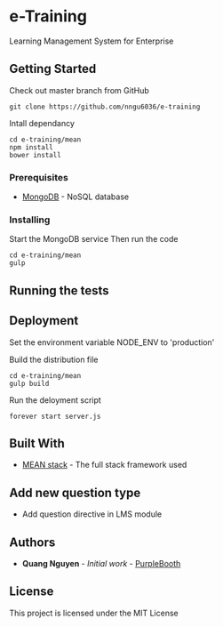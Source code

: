 # e-Training

Learning Management System for Enterprise

## Getting Started

Check out master branch from GitHub
```
git clone https://github.com/nngu6036/e-training
```
Intall dependancy
```
cd e-training/mean
npm install
bower install
```

### Prerequisites

* [MongoDB](https://mongodb.com/) - NoSQL database

### Installing

Start the MongoDB service
Then run the code
```
cd e-training/mean
gulp
```
## Running the tests




## Deployment

Set the environment variable NODE_ENV to 'production'

Build the distribution file
```
cd e-training/mean
gulp build
```
Run the deloyment script
```
forever start server.js
```

## Built With

* [MEAN stack](http://meanjs.org/) - The full stack framework used


## Add new question type

- Add question directive in LMS module

## Authors

* **Quang Nguyen** - *Initial work* - [PurpleBooth](https://github.com/nngu6036)

## License

This project is licensed under the MIT License



